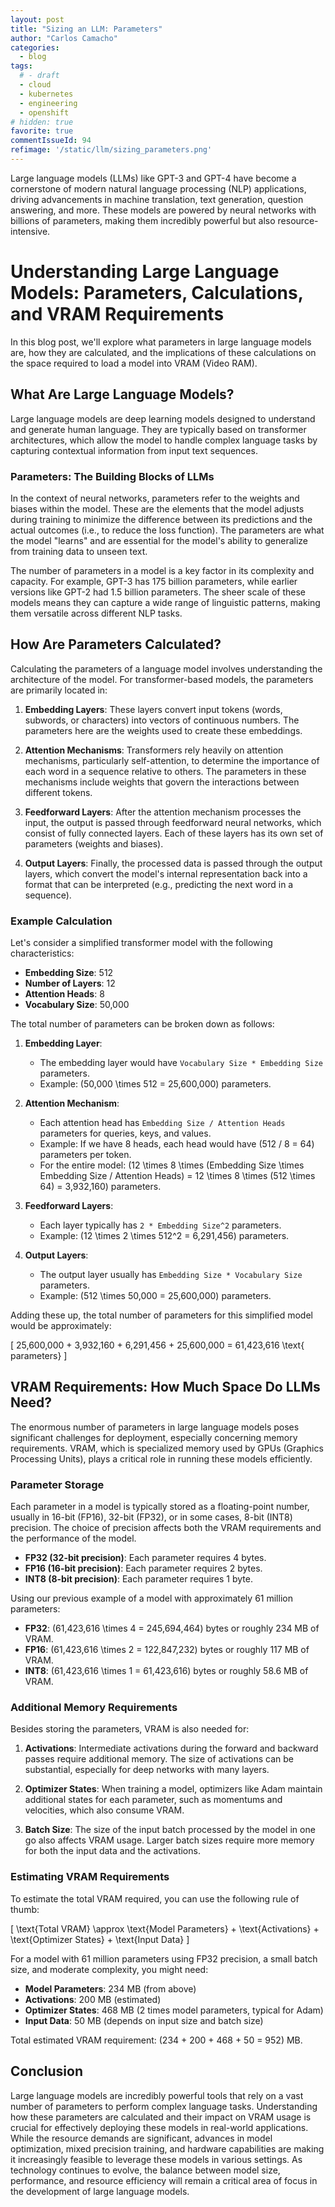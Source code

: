 ```yaml
---
layout: post
title: "Sizing an LLM: Parameters"
author: "Carlos Camacho"
categories:
  - blog
tags:
  # - draft
  - cloud
  - kubernetes
  - engineering
  - openshift
# hidden: true
favorite: true
commentIssueId: 94
refimage: '/static/llm/sizing_parameters.png'
---
```



Large language models (LLMs) like GPT-3 and GPT-4 have become a cornerstone of
modern natural language processing (NLP) applications, driving advancements in
machine translation, text generation, question answering, and more.
These models are powered by neural networks with billions of parameters,
making them incredibly powerful but also resource-intensive.

# Understanding Large Language Models: Parameters, Calculations, and VRAM Requirements

In this blog post, we'll explore what parameters in large language models
are, how they are calculated, and the implications of these calculations
on the space required to load a model into VRAM (Video RAM).

## What Are Large Language Models?

Large language models are deep learning models designed to understand and generate human language. They are typically based on transformer architectures, which allow the model to handle complex language tasks by capturing contextual information from input text sequences.

### Parameters: The Building Blocks of LLMs

In the context of neural networks, parameters refer to the weights and biases within the model. These are the elements that the model adjusts during training to minimize the difference between its predictions and the actual outcomes (i.e., to reduce the loss function). The parameters are what the model "learns" and are essential for the model's ability to generalize from training data to unseen text.

The number of parameters in a model is a key factor in its complexity and capacity. For example, GPT-3 has 175 billion parameters, while earlier versions like GPT-2 had 1.5 billion parameters. The sheer scale of these models means they can capture a wide range of linguistic patterns, making them versatile across different NLP tasks.

## How Are Parameters Calculated?

Calculating the parameters of a language model involves understanding the architecture of the model. For transformer-based models, the parameters are primarily located in:

1. **Embedding Layers**: These layers convert input tokens (words, subwords, or characters) into vectors of continuous numbers. The parameters here are the weights used to create these embeddings.

2. **Attention Mechanisms**: Transformers rely heavily on attention mechanisms, particularly self-attention, to determine the importance of each word in a sequence relative to others. The parameters in these mechanisms include weights that govern the interactions between different tokens.

3. **Feedforward Layers**: After the attention mechanism processes the input, the output is passed through feedforward neural networks, which consist of fully connected layers. Each of these layers has its own set of parameters (weights and biases).

4. **Output Layers**: Finally, the processed data is passed through the output layers, which convert the model's internal representation back into a format that can be interpreted (e.g., predicting the next word in a sequence).

### Example Calculation

Let's consider a simplified transformer model with the following characteristics:

- **Embedding Size**: 512
- **Number of Layers**: 12
- **Attention Heads**: 8
- **Vocabulary Size**: 50,000

The total number of parameters can be broken down as follows:

1. **Embedding Layer**: 
   - The embedding layer would have `Vocabulary Size * Embedding Size` parameters.
   - Example: \(50,000 \times 512 = 25,600,000\) parameters.

2. **Attention Mechanism**:
   - Each attention head has `Embedding Size / Attention Heads` parameters for queries, keys, and values.
   - Example: If we have 8 heads, each head would have \(512 / 8 = 64\) parameters per token.
   - For the entire model: \(12 \times 8 \times (Embedding Size \times Embedding Size / Attention Heads) = 12 \times 8 \times (512 \times 64) = 3,932,160\) parameters.

3. **Feedforward Layers**:
   - Each layer typically has `2 * Embedding Size^2` parameters.
   - Example: \(12 \times 2 \times 512^2 = 6,291,456\) parameters.

4. **Output Layers**:
   - The output layer usually has `Embedding Size * Vocabulary Size` parameters.
   - Example: \(512 \times 50,000 = 25,600,000\) parameters.

Adding these up, the total number of parameters for this simplified model would be approximately:

\[
25,600,000 + 3,932,160 + 6,291,456 + 25,600,000 = 61,423,616 \text{ parameters}
\]

## VRAM Requirements: How Much Space Do LLMs Need?

The enormous number of parameters in large language models poses significant challenges for deployment, especially concerning memory requirements. VRAM, which is specialized memory used by GPUs (Graphics Processing Units), plays a critical role in running these models efficiently.

### Parameter Storage

Each parameter in a model is typically stored as a floating-point number, usually in 16-bit (FP16), 32-bit (FP32), or in some cases, 8-bit (INT8) precision. The choice of precision affects both the VRAM requirements and the performance of the model. 

- **FP32 (32-bit precision)**: Each parameter requires 4 bytes.
- **FP16 (16-bit precision)**: Each parameter requires 2 bytes.
- **INT8 (8-bit precision)**: Each parameter requires 1 byte.

Using our previous example of a model with approximately 61 million parameters:

- **FP32**: \(61,423,616 \times 4 = 245,694,464\) bytes or roughly 234 MB of VRAM.
- **FP16**: \(61,423,616 \times 2 = 122,847,232\) bytes or roughly 117 MB of VRAM.
- **INT8**: \(61,423,616 \times 1 = 61,423,616\) bytes or roughly 58.6 MB of VRAM.

### Additional Memory Requirements

Besides storing the parameters, VRAM is also needed for:

1. **Activations**: Intermediate activations during the forward and backward passes require additional memory. The size of activations can be substantial, especially for deep networks with many layers.

2. **Optimizer States**: When training a model, optimizers like Adam maintain additional states for each parameter, such as momentums and velocities, which also consume VRAM.

3. **Batch Size**: The size of the input batch processed by the model in one go also affects VRAM usage. Larger batch sizes require more memory for both the input data and the activations.

### Estimating VRAM Requirements

To estimate the total VRAM required, you can use the following rule of thumb:

\[
\text{Total VRAM} \approx \text{Model Parameters} + \text{Activations} + \text{Optimizer States} + \text{Input Data}
\]

For a model with 61 million parameters using FP32 precision, a small batch size, and moderate complexity, you might need:

- **Model Parameters**: 234 MB (from above)
- **Activations**: 200 MB (estimated)
- **Optimizer States**: 468 MB (2 times model parameters, typical for Adam)
- **Input Data**: 50 MB (depends on input size and batch size)

Total estimated VRAM requirement: \(234 + 200 + 468 + 50 = 952\) MB.

## Conclusion

Large language models are incredibly powerful tools that rely on a vast number of parameters to perform complex language tasks. Understanding how these parameters are calculated and their impact on VRAM usage is crucial for effectively deploying these models in real-world applications. While the resource demands are significant, advances in model optimization, mixed precision training, and hardware capabilities are making it increasingly feasible to leverage these models in various settings. As technology continues to evolve, the balance between model size, performance, and resource efficiency will remain a critical area of focus in the development of large language models.
